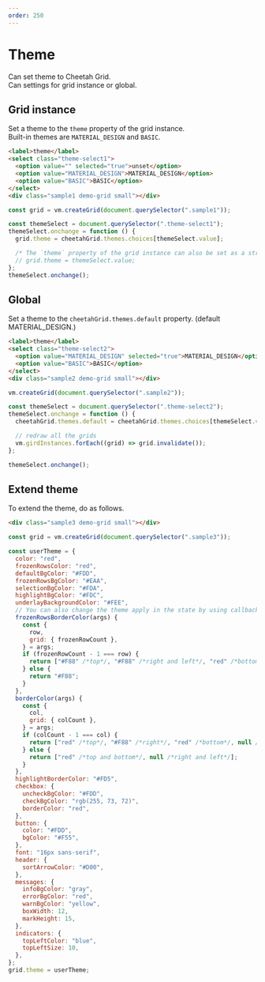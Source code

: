 ```yaml
---
order: 250
---
```


# Theme

Can set theme to Cheetah Grid.  
Can settings for grid instance or global.

## Grid instance

Set a theme to the `theme` property of the grid instance.  
Built-in themes are `MATERIAL_DESIGN` and `BASIC`.

<code-preview :data="{createGrid}">

```html
<label>theme</label>
<select class="theme-select1">
  <option value="" selected="true">unset</option>
  <option value="MATERIAL_DESIGN">MATERIAL_DESIGN</option>
  <option value="BASIC">BASIC</option>
</select>
<div class="sample1 demo-grid small"></div>
```

```js
const grid = vm.createGrid(document.querySelector(".sample1"));

const themeSelect = document.querySelector(".theme-select1");
themeSelect.onchange = function () {
  grid.theme = cheetahGrid.themes.choices[themeSelect.value];

  /* The `theme` property of the grid instance can also be set as a string. */
  // grid.theme = themeSelect.value;
};
themeSelect.onchange();
```

</code-preview>

## Global

Set a theme to the `cheetahGrid.themes.default` property.
(default MATERIAL_DESIGN.)

<code-preview :data="{createGrid,girdInstances}">

```html
<label>theme</label>
<select class="theme-select2">
  <option value="MATERIAL_DESIGN" selected="true">MATERIAL_DESIGN</option>
  <option value="BASIC">BASIC</option>
</select>
<div class="sample2 demo-grid small"></div>
```

```js
vm.createGrid(document.querySelector(".sample2"));

const themeSelect = document.querySelector(".theme-select2");
themeSelect.onchange = function () {
  cheetahGrid.themes.default = cheetahGrid.themes.choices[themeSelect.value];

  // redraw all the grids
  vm.girdInstances.forEach((grid) => grid.invalidate());
};

themeSelect.onchange();
```

</code-preview>

## Extend theme

To extend the theme, do as follows.

<code-preview :data="{createGrid}">

```html
<div class="sample3 demo-grid small"></div>
```

```js
const grid = vm.createGrid(document.querySelector(".sample3"));

const userTheme = {
  color: "red",
  frozenRowsColor: "red",
  defaultBgColor: "#FDD",
  frozenRowsBgColor: "#EAA",
  selectionBgColor: "#FDA",
  highlightBgColor: "#FDC",
  underlayBackgroundColor: "#FEE",
  // You can also change the theme apply in the state by using callback.
  frozenRowsBorderColor(args) {
    const {
      row,
      grid: { frozenRowCount },
    } = args;
    if (frozenRowCount - 1 === row) {
      return ["#F88" /*top*/, "#F88" /*right and left*/, "red" /*bottom*/];
    } else {
      return "#F88";
    }
  },
  borderColor(args) {
    const {
      col,
      grid: { colCount },
    } = args;
    if (colCount - 1 === col) {
      return ["red" /*top*/, "#F88" /*right*/, "red" /*bottom*/, null /*left*/];
    } else {
      return ["red" /*top and bottom*/, null /*right and left*/];
    }
  },
  highlightBorderColor: "#FD5",
  checkbox: {
    uncheckBgColor: "#FDD",
    checkBgColor: "rgb(255, 73, 72)",
    borderColor: "red",
  },
  button: {
    color: "#FDD",
    bgColor: "#F55",
  },
  font: "16px sans-serif",
  header: {
    sortArrowColor: "#D00",
  },
  messages: {
    infoBgColor: "gray",
    errorBgColor: "red",
    warnBgColor: "yellow",
    boxWidth: 12,
    markHeight: 15,
  },
  indicators: {
    topLeftColor: "blue",
    topLeftSize: 10,
  },
};
grid.theme = userTheme;
```

</code-preview>

<script>
const girdInstances = [];
function createGrid(parentElement) {
  const records = generatePersons(100);

  const grid = new cheetahGrid.ListGrid({
    parentElement,
    header: [
      {field: 'check', caption: '', width: 50, columnType: 'check', action: 'check'},
      {field: 'personid', caption: 'ID', width: 100},
      { /* multiple header */
        caption: 'name',
        columns: [
          {field: 'fname', caption: 'First Name', width: 200, sort: true},
          {field: 'lname', caption: 'Last Name', width: 200, sort: true},
        ],
      },
      {
        field: 'email',
        caption: 'Email',
        width: 250,
        sort: true,
        style(rec) {
          const index = records.indexOf(rec)
          if (index % 3 === 2) {
            return { indicatorTopLeft: 'triangle' }
          }
          return undefined
        },
      },
      {
      /* callback field */
        field(rec) {
          const d = rec.birthday;
          return `${d.getFullYear()}/${d.getMonth() + 1}/${d.getDate()}`;
        },
        caption: 'birthday',
        width: 100,
        message(rec) {
          const index = records.indexOf(rec)
          switch (index % 3) {
            case 0: {
              return {
                type: 'info',
                message: 'Info Message.'
              };
            }
            case 1: {
              return {
                type: 'warning',
                message: 'Warn Message.'
              };
            }
          }
          return {
            type: 'error',
            message: 'Error Message.'
          };
        }
      },
      {
        caption: 'button',
        width: 120,
        /* button column */
        columnType: new cheetahGrid.columns.type.ButtonColumn({
          caption: 'SHOW REC',
        }),
        action: new cheetahGrid.columns.action.ButtonAction({
          action(rec) {
            alert(JSON.stringify(rec));
          },
        }),
      }
    ],
    frozenColCount: 2,
    records
  });
  girdInstances.push(grid);
  return grid;
}
export default {
  data () {
    return {
      createGrid,
      girdInstances
    }
  },
  beforeDestroy() {
    cheetahGrid.themes.default = 'MATERIAL_DESIGN';
  },
}
</script>

